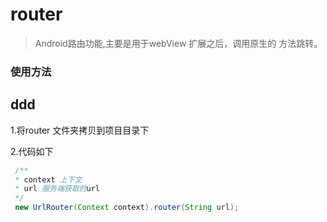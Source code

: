 # router
> Android路由功能,主要是用于webView 扩展之后，调用原生的
方法跳转。

### 使用方法

## ddd


1.将router 文件夹拷贝到项目目录下

2.代码如下
``` java
 /**
 * context 上下文
 * url 服务端获取的url
 */
 new UrlRouter(Context context).router(String url);
```
